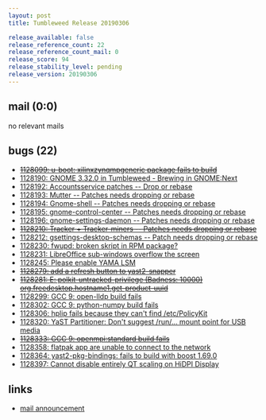 ```yaml
---
layout: post
title: Tumbleweed Release 20190306

release_available: false
release_reference_count: 22
release_reference_count_mail: 0
release_score: 94
release_stability_level: pending
release_version: 20190306
---
```


## mail (0:0)

no relevant mails

## bugs (22)

<!--more-->

- ~~[1128099: u-boot: xilinxzynqmpgeneric package fails to build](https://bugzilla.opensuse.org/show_bug.cgi?id=1128099)~~
- [1128190: GNOME 3.32.0 in Tumbleweed - Brewing in GNOME:Next](https://bugzilla.opensuse.org/show_bug.cgi?id=1128190)
- [1128192: Accountsservice patches -- Drop or rebase](https://bugzilla.opensuse.org/show_bug.cgi?id=1128192)
- [1128193: Mutter -- Patches needs dropping or rebase](https://bugzilla.opensuse.org/show_bug.cgi?id=1128193)
- [1128194: Gnome-shell -- Patches needs dropping or rebase](https://bugzilla.opensuse.org/show_bug.cgi?id=1128194)
- [1128195: gnome-control-center -- Patches needs dropping or rebase](https://bugzilla.opensuse.org/show_bug.cgi?id=1128195)
- [1128196: gnome-settings-daemon -- Patches needs dropping or rebase](https://bugzilla.opensuse.org/show_bug.cgi?id=1128196)
- ~~[1128210: Tracker + Tracker-miners -- Patches needs dropping or rebase](https://bugzilla.opensuse.org/show_bug.cgi?id=1128210)~~
- [1128212: gsettings-desktop-schemas -- Patch needs dropping or rebase](https://bugzilla.opensuse.org/show_bug.cgi?id=1128212)
- [1128230: fwupd: broken skript in RPM package?](https://bugzilla.opensuse.org/show_bug.cgi?id=1128230)
- [1128231: LibreOffice sub-windows overflow the screen](https://bugzilla.opensuse.org/show_bug.cgi?id=1128231)
- [1128245: Please enable YAMA LSM](https://bugzilla.opensuse.org/show_bug.cgi?id=1128245)
- ~~[1128279: add a refresh button to yast2-snapper](https://bugzilla.opensuse.org/show_bug.cgi?id=1128279)~~
- ~~[1128281: E: polkit-untracked-privilege (Badness: 10000) org.freedesktop.hostname1.get-product-uuid](https://bugzilla.opensuse.org/show_bug.cgi?id=1128281)~~
- [1128299: GCC 9: open-lldp build fails](https://bugzilla.opensuse.org/show_bug.cgi?id=1128299)
- [1128302: GCC 9: python-numpy build fails](https://bugzilla.opensuse.org/show_bug.cgi?id=1128302)
- [1128306: hplip fails because they can't find /etc/PolicyKit](https://bugzilla.opensuse.org/show_bug.cgi?id=1128306)
- [1128320: YaST Partitioner: Don't suggest /run/... mount point for USB media](https://bugzilla.opensuse.org/show_bug.cgi?id=1128320)
- ~~[1128333: GCC 9: openmpi:standard build fails](https://bugzilla.opensuse.org/show_bug.cgi?id=1128333)~~
- [1128358: flatpak app are unable to connect to the network](https://bugzilla.opensuse.org/show_bug.cgi?id=1128358)
- [1128364: yast2-pkg-bindings: fails to build with boost 1.69.0](https://bugzilla.opensuse.org/show_bug.cgi?id=1128364)
- [1128397: Cannot disable entirely QT scaling on HiDPI Display](https://bugzilla.opensuse.org/show_bug.cgi?id=1128397)



## links

- [mail announcement](https://lists.opensuse.org/opensuse-factory/2019-03/msg00044.html)
